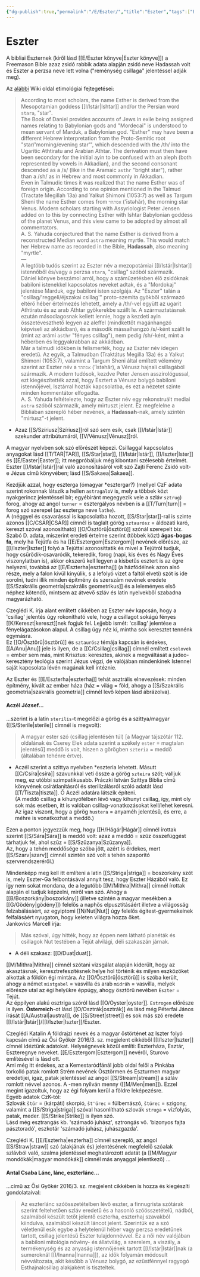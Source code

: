 ```yaml
---
{"dg-publish":true,"permalink":"/E/Eszter/","title":"Eszter","tags":["Englishtexttranslated"],"created":"2023-10-22T02:45","updated":"2025-09-28T21:27"}
---
```



# Eszter

A bibliai Eszternek (kiről lásd [[E/Eszter könyve\|Eszter könyve]]) a Freemason Bible azaz zsidó rabbik adata alapján zsidó neve Hadassah volt és Eszter a perzsa neve lett volna ("reménység csillaga" jelentéssel adják meg).  

Az [alábbi](https://en.m.wikipedia.org/wiki/Esther) Wiki oldal etimológiai fejtegetései:  
> According to most scholars, the name Esther is derived from the Mesopotamian goddess [[I/Istár\|Ishtar]] and/or the Persian word `stara`, "star".  
> The Book of Daniel provides accounts of Jews in exile being assigned names relating to Babylonian gods and "Mordecai" is understood to mean servant of Marduk, a Babylonian god. "Esther" may have been a different Hebrew interpretation from the Proto-Semitic root "star/'morning/evening star'", which descended with the /th/ into the Ugaritic Athtiratu and Arabian Athtar. The derivation must then have been secondary for the initial ayin to be confused with an aleph (both represented by vowels in Akkadian), and the second consonant descended as a /s/ (like in the Aramaic `asthr` "bright star"), rather than a /sh/ as in Hebrew and most commonly in Akkadian.  
> Even in Talmudic times it was realized that the name Esther was of foreign origin. According to one opinion mentioned in the Talmud (Tractate Megillah 13a) and Yalkut Shimoni (1053:7) as well as Targum Sheni the name Esther comes from `אסתהר` ('īstəhăr), the morning star Venus. Modern scholars starting with Assyriologist Peter Jensen added on to this by connecting Esther with Ishtar Babylonian goddess of the planet Venus, and this view came to be adopted by almost all commentators.  
> A. S. Yahuda conjectured that the name Esther is derived from a reconstructed Median word `astra` meaning myrtle. This would match her Hebrew name as recorded in the Bible, **Hadassah**, also meaning "myrtle".  
> —  
> A legtöbb tudós szerint az Eszter név a mezopotámiai [[I/Istár\|Ishtar]] istennőből és/vagy a perzsa `stara`, "csillag" szóból származik.  
> Dániel könyve beszámol arról, hogy a száműzetésben élő zsidóknak babiloni istenekkel kapcsolatos neveket adtak, és a "Mordokaj" jelentése Marduk, egy babiloni isten szolgája. Az "Eszter" talán a "csillag/'reggeli/éjszakai csillag'" proto-szemita gyökből származó eltérő héber értelmezés lehetett, amely a /th/-vel együtt az ugarit Athtiratu és az arab Athtar gyökerekbe szállt le. A származtatásnak ezután másodlagosnak kellett lennie, hogy a kezdeti ayin összetéveszthető legyen az aleffel (mindkettőt magánhangzó képviseli az akkádban), és a második mássalhangzó /s/-ként szállt le (mint az arámi `asthr` "fényes csillag"), nem pedig /sh/-ként, mint a héberben és leggyakrabban az akkádban.  
> Már a talmudi időkben is felismerték, hogy az Eszter név idegen eredetű. Az egyik, a Talmudban (Traktátus Megilla 13a) és a Yalkut Shimoni (1053:7), valamint a Targum Sheni által említett vélemény szerint az Eszter név a `אסתהר` ('īstəhăr), a Vénusz hajnali csillagából származik. A modern tudósok, kezdve Peter Jensen asszirológussal, ezt kiegészítették azzal, hogy Esztert a Vénusz bolygó babiloni istennőjével, Isztárral hozták kapcsolatba, és ezt a nézetet szinte minden kommentátor elfogadta.  
> A. S. Yahuda feltételezte, hogy az Eszter név egy rekonstruált mediai `astra` szóból származik, amely mirtuszt jelent. Ez megfelelne a Bibliában szereplő héber nevének, a **Hadassah**-nak, amely szintén "mirtusz"-t jelent.  
- Azaz [[S/Szíriusz\|Szíriusz]]ról szó sem esik, csak [[I/Istár\|Istár]] szekunder attribútumáról, [[V/Vénusz\|Vénusz]]ról.  

A magyar nyelvben sok szó előrészét képezi. Csillaggal kapcsolatos anyagokat lásd [[T/TAR\|TAR]], [[S/Star\|star]], [[I/Istár\|Istár]], [[I/Iszter\|Ister]] és [[E/Easter\|Easter]]; itt megpróbáljuk még kibontani szélesebb értelmét.  
Eszter [[I/Istár\|Istár]]ral való azonosításáról volt szó Zajti Ferenc Zsidó volt-e Jézus című könyvében; lásd [[S/Sakaea\|Sakaea]].  

Kezdjük azzal, hogy eszterga (ómagyar \*esztergar?) (mellyel CzF adata szerint rokonnak látszik a hellen `astragaloV` is, mely a többek közt nyakgerincz jelentéssel bír; egyébiránt megegyezik vele a szláv `sztrug`) forog, ahogy az angol `turner` = esztergályos névben is a [[T/Turn\|turn]] = forog szó szerepel (az eszterga neve `lathe`).  
A (néggyel és csavarással is kapcsolatba hozott, [[S/Star\|star]]-ral is szinte azonos [[C/CSÁR\|CSÁR]] címnél is taglalt görög `sztaurósz` = áldozati karó, kereszt szóval azonosítható) [[O/Ösztörű\|ösztörű]] szónál szerepelt biz. Szabó D. adata, miszerint eredeti értelme szerint (többek közt) **ágas-bogas fa**, mely ha Tejútfa és ha [[E/Esztergom\|Esztergom]] nevének előrésze, az [[I/Iszter\|Iszter]] folyó a Tejúttal azonosíttatik és mivel a Tejútról tudjuk, hogy csűrődik-csavaródik, tekeredik, forog (napi, kis éves és Nagy Éves viszonylatban is), akkor okszerű kell legyen a kisbetűs esztert is az égre helyezni, továbbá az [[E/Eszterha\|eszterhaj]] (a házfödélnek azon alsó része, mely a falon kivül kinyúlik, s a lefolyó vizet a faltól elveti) szót is ide sorolni, tudni illik minden építmény és szerszám nevének eredete [[S/Szakrális geometria\|szakrális geometrikus]] és a leleményes első néphez kötendő, mintsem az átvevő szláv és latin nyelvekből szabadna magyarázható.  

Czeglédi K. írja alant említett cikkében az Eszter név kapcsán, hogy a 'csillag' jelentés úgy rokonítható vele, hogy a csillagot sokágú fényes [[K/Kereszt\|kereszt]]nek fogjuk fel. Lejjebb ismét: 'csillag' jelentése a fényelágazásokon alapul. A csillag úgy néz ki, mintha sok keresztet tennénk egymásra.  
Ez [[O/Ösztörű\|ösztörű]] és `sztaurósz` témája kapcsán is érdekes, [[A/Anu\|Anu]] jele is ilyen, de a [[C/Csillag\|csillag]] címnél említett `cselovek` = ember sem más, mint Krisztus: keresztes, akinek a megváltását a judeo-keresztény teológia szerint Jézus végzi, de valójában mindenkinek Istennel saját kapcsolata lévén magának kell intéznie.  

Az Eszter és [[E/Eszterha\|eszterhaj]] tehát asztrális elnevezések: minden építmény, kivált az ember háza (ház = világ = föld, ahogy a [[S/Szakrális geometria\|szakrális geometria]] címnél levő képen lásd ábrázolva).  

#### Aczél József...

...szerint is a latin `sterilis`-t megelőzi a görög és a szittya/magyar ([[S/Sterile\|sterile]] címnél is megvolt):  
> A magyar ester szó (csillag jelentésén túl) \[a Magyar tájszótár 112. oldalának és Cserey Elek adata szerint a székely `ester` = magtalan jelentésű\] meddő is volt, hiszen a görögben `szteria` = meddő (általában tehénre értve).  
- Aczél szerint a szittya nyelvben \*eszteria lehetett. Másutt [[C/Csíra\|csíra]] szavunkkal veti össze a görög `szteira` szót; valljuk meg, ez utóbbi szimpatikusabb. Práczki István Szittya Biblia című könyvének csírátlanításról és sterilizálásról szóló adatát lásd [[T/Tiszta\|tiszta]]. Ő Aczél adatára látszik építeni.  
(A meddő csillag a kihunyófélben lévő vagy kihunyt csillag, így, mint oly sok más esetben, itt is valóban csillag-vonatkozásokat kell/lehet keresni. Az igaz viszont, hogy a görög `hustera` = anyaméh jelentésű, és erre, a méhre is vonatkozhat a meddő.)  

Ezen a ponton jegyezzük meg, hogy [[H/Hágár\|Hágár]] címnél írottak szerint [[S/Sára\|Sára]] is meddő volt: azaz a meddő = szűz összefüggést tárhatjuk fel, ahol szűz = [[S/Szűzanya\|Szűzanya]].  
Az, hogy a tehén meddősége szóba jött, azért is érdekes, mert [[S/Szarv\|szarv]] címnél szintén szó volt s tehén szaporító szervrendszeréről.)  

Mindenképp meg kell itt említeni a latin [[S/Striga\|striga]] = boszorkány szót is, mely Eszter-Ga felbontásával annyit tesz, hogy Eszter Házából való. Ez így nem sokat mondana, de a legutóbb [[M/Mithra\|Mithra]] címnél írottak alapján el tudjuk képzelni, miről van szó. Ahogy a [[B/Boszorkány\|boszorkány]] (illetve szintén a magyar mesékben a [[G/Gödény\|gödény]]) felelős a naphős elpusztításáért illetve a világosság felzabálásáért, az egyiptomi [[N/Nut\|Nut]] úgy felelős égitest-gyermekeinek felfalásáért nyugaton, hogy keleten világra hozza őket.  
Jankovics Marcell írja:  
> Más szóval, úgy hitték, hogy az éppen nem látható planéták és csillagok Nut testében a Tejút alvilági, déli szakaszán járnak.  
- A déli szakasz: [[D/Duat\|duat]].

[[M/Mithra\|Mithra]] címnél szótani vizsgálat alapján kiderült, hogy az akasztásnak, keresztrefeszítésnek helye hol történik és milyen eszközöket alkottak a földön égi mintára. Az [[O/Ösztörű\|ösztörű]] is szóba került, ahogy a német `mistgabel` = vasvilla és arab `midrāh` = vasvilla, melyek előrésze utal az égi helyükre éppúgy, ahogy ösztörű nevében `Eszter` = Tejút.  
Az éppilyen alakú osztriga szóról lásd [[O/Oyster\|oyster]]. `Estrogen` előrésze is ilyen. **Österreich**-ot lásd [[O/Osztrák\|osztrák]] és lásd még Péterfai János írását [[A/Austral\|austral]], de [[S/Street\|street]] és sok más szó eredete [[I/Istár\|Istár]]/[[I/Iszter\|Iszter]]/Eszter.  

Czeglédi Katalin A földrajzi nevek és a magyar őstörténet az Iszter folyó kapcsán című az Ősi Gyökér 2016/3. sz. megjelent cikkéből [[I/Iszter\|Iszter]] címnél idéztünk adatokat. Helységnevek közül említi: Eszterháza, Esztár, Eszteregnye neveket. [[E/Esztergom\|Esztergom]] nevéről, Sturovo említésével is lásd ott.  
Ami még itt érdekes, az a Kemestaródfánál jobb oldal felől a Pinkába torkolló patak romlott Strém nevének Ösztörmen és Eszturmen magyar eredetijei, igaz, patak jelentéssel az angol [[S/Stream\|stream]] a szláv romlott névvel azonos. A -men nyilván menny ([[M/Men\|men]]). Ezzel megint igazoltuk, hogy az égi folyam kerül a földre leképezésre.  
Egyéb adatok CzK-tól:  
Szlovák `štúr` = (kárpáti) skorpió, `št'úrec` = fülbemászó, `štúrec` = szigony, valamint a [[S/Striga\|striga]] szóval hasonlítható szlovák `struga` = vízfolyás, patak, meder. [[S/Strike\|Strike]] is ilyen szó.  
Lásd még esztrangás kb. 'számadó juhász', sztrongás vö. 'bizonyos fajta pásztoradó', eszkotár 'számadó juhász, juhászgazda'.  

Czeglédi K. [[E/Eszterha\|eszterha]] címnél szereplő, az angol [[S/Straw\|straw]] szó (alakjának és) jelentésének megfelelő szóalak szlávból való, szalma jelentéssel meghatározott adatát (a [[M/Magyar mondókák\|magyar mondókák]] címnél más anyaggal jelentkező) ...

#### Antal Csaba Lánc, lánc, eszterlánc...

...című az Ősi Gyökér 2016/3. sz. megjelent cikkében is hozza és kiegészíti gondolataival:  
> Az eszterlánc szóösszetételben lévő eszter, a finnugrista szótárak szerint feltehetően szláv eredetű és a hasonló szóösszetételű, nádból, szalmából készült tetőt jelentő eszterha, eszterhaj szavakból kiindulva, szalmából készült láncot jelent. Szerintük ez a szó véletlenül esik egybe a helytelenül héber vagy perzsa eredetűnek tartott, csillag jelentésű Eszter tulajdonnévvel. Ez a női név valójában a babiloni mitológia növény- és állatvilág, a szerelem, a viszály, a termékenység és az anyaság istennőjének tartott [[I/Istár\|Istár]]nak (a sumeroknál [[I/Inanna\|Inanna]]), az idők folyamán módosult névváltozata, akit később a Vénusz bolygó, az ezüstfénnyel ragyogó Esthajnalcsillag alakjaként is tiszteltek.  